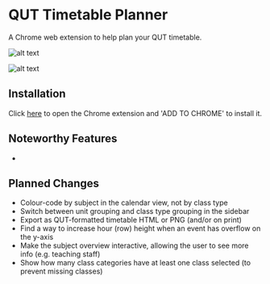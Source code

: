 # QUT Timetable Planner

A Chrome web extension to help plan your QUT timetable.

![alt text](https://raw.githubusercontent.com/benmag/Timetable/master/screenshot.png "Timetable Screenshot")

![alt text](https://raw.githubusercontent.com/benmag/Timetable/master/screenshot2.png "Timetable Screenshot")

## Installation

Click [here](https://chrome.google.com/webstore/detail/iakogcgjbbfakakbpmlocfgabpdhboja) to open the Chrome extension and 'ADD TO CHROME' to install it.

## Noteworthy Features
-

## Planned Changes

- Colour-code by subject in the calendar view, not by class type
- Switch between unit grouping and class type grouping in the sidebar
- Export as QUT-formatted timetable HTML or PNG (and/or on print)
- Find a way to increase hour (row) height when an event has overflow on the y-axis
- Make the subject overview interactive, allowing the user to see more info (e.g. teaching staff)
- Show how many class categories have at least one class selected (to prevent missing classes)
